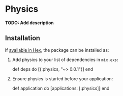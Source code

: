 # Physics

**TODO: Add description**

## Installation

If [available in Hex](https://hex.pm/docs/publish), the package can be installed as:

  1. Add physics to your list of dependencies in `mix.exs`:

        def deps do
          [{:physics, "~> 0.0.1"}]
        end

  2. Ensure physics is started before your application:

        def application do
          [applications: [:physics]]
        end

